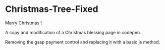 # Christmas-Tree-Fixed
Marry Christmas !  

A copy and modification of a Christmas blessing page in codepen.  

Removing the gsap payment control and replacing it with a basic js method.  

